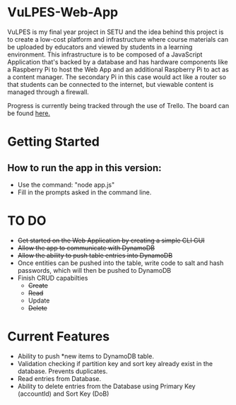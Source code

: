 # VuLPES-Web-App
VuLPES is my final year project in SETU and the idea behind this project is to create a low-cost platform and infrastructure where course materials can be uploaded by educators and viewed by students in a learning environment. This infrastructure is to be composed of a JavaScript Application that's backed by a database and has hardware components like a Raspberry Pi to host the Web App and an additional Raspberry Pi to act as a content manager. The secondary Pi in this case would act like a router so that students can be connected to the internet, but viewable content is managed through a firewall.

Progress is currently being tracked through the use of Trello. The board can be found [here.]([url](https://trello.com/b/Qr1hJJA0/vulpes)https://trello.com/b/Qr1hJJA0/vulpes)

# Getting Started
## How to run the app in this version:
- Use the command: "node app.js"
- Fill in the prompts asked in the command line.

# TO DO
- ~~Get started on the Web Application by creating a simple CLI GUI~~
- ~~Allow the app to communicate with DynamoDB~~
- ~~Allow the ability to push table entries into DynamoDB~~
- Once entities can be pushed into the table, write code to salt and hash passwords, which will then be pushed to DynamoDB
- Finish CRUD capabilties
    - ~~Create~~
    - ~~Read~~
    - Update
    - ~~Delete~~

# Current Features
- Ability to push *new items to DynamoDB table.
- Validation checking if partition key and sort key already exist in the database. Prevents duplicates.
- Read entries from Database.
- Ability to delete entries from the Database using Primary Key (accountId) and Sort Key (DoB)